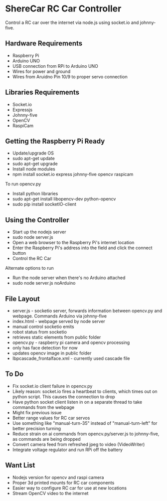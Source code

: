 ShereCar RC Car Controller
====================

Control a RC car over the internet via node.js using socket.io and johnny-five.

Hardware Requirements
----------------------
* Raspberry Pi
* Arduino UNO
* USB connection from RPi to Arduino UNO
* Wires for power and ground
* Wires from Aruidno Pin 10/9 to proper servo connection

Libraries Requirements
---------------------
* Socket.io
* Expressjs
* Johnny-five
* OpenCV
* RaspiCam

Getting the Raspberry Pi Ready
------------------------------
* Update/upgrade OS
 * sudo apt-get update
 * sudo apt-get upgrade
* Install node modules
 * npm install socket.io express johnny-five opencv raspicam

To run opencv.py
* Install python libraries
 * sudo apt-get install libopencv-dev python-opencv
 * sudo pip install socketIO-client

Using the Controller
-------------------
* Start up the nodejs server
 * sudo node server.js
* Open a web browser to the Raspberry Pi's internet location
* Enter the Raspberry Pi's address into the field and click the connect button
* Control the RC Car

Alternate options to run
* Run the node server when there's no Arduino attached
 * sudo node server.js noArduino
 
File Layout
-----------
* server.js - socketio server, forwards information between opencv.py and webpage. Commands Arduino via johnny-five
* index.html - webpage served by node server
 * manual control socketio emits
 * robot status from socketio
 * retrieves static elements from public folder
* opencv.py - raspberry pi camera and opencv processing
 * only has face detection for now
 * updates opencv image in public folder
* lbpcascade_frontalface.xml - currently used cascade file

To Do
-----
* Fix socket.io client failure in opencv.py
 * Likely reason: socket.io fires a heartbeat to clients, which times out on python script. This causes the connection to drop
* Have python socket client listen in on a separate thread to take commands from the webpage
 * Might fix previous issue
* Better range values for RC car servos
* Use something like "manual-turn-35" instead of "manual-turn-left" for better precision turning
* Reduce strain on ai commands from opencv.py/server.js to johnny-five, as commands are being dropped
* Convert camera feed from refreshed jpeg to video (VideoWriter)
* Integrate voltage regulator and run RPi off the battery

Want List
---------
* Nodejs version for opencv and raspi camera
* Proper 3d printed mounts for RC car components
* Easier way to configure RC car for use at new locations
* Stream OpenCV video to the internet